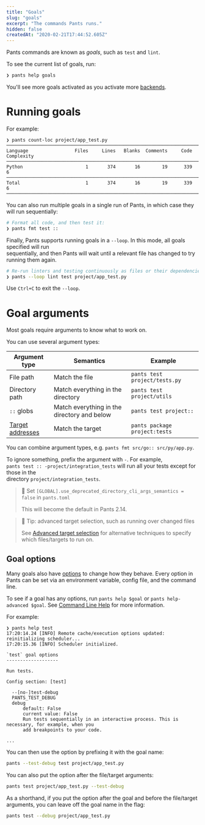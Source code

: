 ```yaml
---
title: "Goals"
slug: "goals"
excerpt: "The commands Pants runs."
hidden: false
createdAt: "2020-02-21T17:44:52.605Z"
---
```

Pants commands are known as _goals_, such as `test` and `lint`.

To see the current list of goals, run:

```bash
❯ pants help goals
```

You'll see more goals activated as you activate more [backends](doc:enabling-backends).

Running goals
=============

For example:

```
❯ pants count-loc project/app_test.py
───────────────────────────────────────────────────────────────────────────────
Language                 Files     Lines   Blanks  Comments     Code Complexity
───────────────────────────────────────────────────────────────────────────────
Python                       1       374       16        19      339          6
───────────────────────────────────────────────────────────────────────────────
Total                        1       374       16        19      339          6
───────────────────────────────────────────────────────────────────────────────
```

You can also run multiple goals in a single run of Pants, in which case they will run sequentially:

```bash
# Format all code, and then test it:
❯ pants fmt test ::
```

Finally, Pants supports running goals in a `--loop`. In this mode, all goals specified will run  
sequentially, and then Pants will wait until a relevant file has changed to try running them again.

```bash
# Re-run linters and testing continuously as files or their dependencies change:
❯ pants --loop lint test project/app_test.py
```

Use `Ctrl+C` to exit the `--loop`.

Goal arguments
==============

Most goals require arguments to know what to work on. 

You can use several argument types:

| Argument type                   | Semantics                                   | Example                         |
| ------------------------------- | ------------------------------------------- | ------------------------------- |
| File path                       | Match the file                              | `pants test project/tests.py` |
| Directory path                  | Match everything in the directory           | `pants test project/utils`    |
| `::` globs                      | Match everything in the directory and below | `pants test project::`        |
| [Target addresses](doc:targets) | Match the target                            | `pants package project:tests` |

You can combine argument types, e.g. `pants fmt src/go:: src/py/app.py`.

To ignore something, prefix the argument with `-`. For example,  
`pants test :: -project/integration_tests` will run all your tests except for those in the  
directory `project/integration_tests`.

> 🚧 Set `[GLOBAL].use_deprecated_directory_cli_args_semantics = false` in `pants.toml`
> 
> This will become the default in Pants 2.14.

> 📘 Tip: advanced target selection, such as running over changed files
> 
> See [Advanced target selection](doc:advanced-target-selection) for alternative techniques to specify which files/targets to run on.

Goal options
------------

Many goals also have [options](doc:options) to change how they behave. Every option in Pants can be set via an environment variable, config file, and the command line.

To see if a goal has any options, run `pants help $goal` or `pants help-advanced $goal`. See [Command Line Help](doc:getting-help) for more information.

For example:

```
❯ pants help test
17:20:14.24 [INFO] Remote cache/execution options updated: reinitializing scheduler...
17:20:15.36 [INFO] Scheduler initialized.

`test` goal options
-------------------

Run tests.

Config section: [test]

  --[no-]test-debug
  PANTS_TEST_DEBUG
  debug
      default: False
      current value: False
      Run tests sequentially in an interactive process. This is necessary, for example, when you
      add breakpoints to your code.

...
```

You can then use the option by prefixing it with the goal name:

```bash
pants --test-debug test project/app_test.py
```

You can also put the option after the file/target arguments:

```bash
pants test project/app_test.py --test-debug
```

As a shorthand, if you put the option after the goal and before the file/target arguments, you can leave off the goal name in the flag:

```bash
pants test --debug project/app_test.py
```
